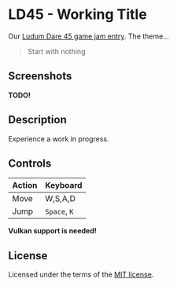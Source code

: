 # LD45 - Working Title
Our [Ludum Dare 45 game jam entry][ludumdare].
The theme...
> Start with nothing

## Screenshots
__TODO!__

## Description
Experience a work in progress.

## Controls
| Action                            | Keyboard     |
| :-------------------------------- | :----------- |
| Move                              | W,S,A,D      |
| Jump                              | `Space`, `K` |

__Vulkan support is needed!__

## License
Licensed under the terms of the [MIT license][mit].

[ludumdare]: https://ldjam.com/
[mit]:       https://github.com/Noah2610/LD45/tree/master/LICENSE
